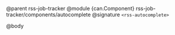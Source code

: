 @parent rss-job-tracker
@module {can.Component} rss-job-tracker/components/autocomplete <rss-autocomplete>
@signature `<rss-autocomplete>`

@body

## <rss-autocomplete>

